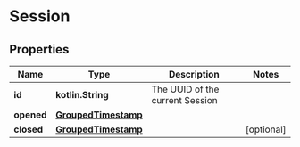 
# Session

## Properties
Name | Type | Description | Notes
------------ | ------------- | ------------- | -------------
**id** | **kotlin.String** | The UUID of the current Session | 
**opened** | [**GroupedTimestamp**](GroupedTimestamp) |  | 
**closed** | [**GroupedTimestamp**](GroupedTimestamp) |  |  [optional]



